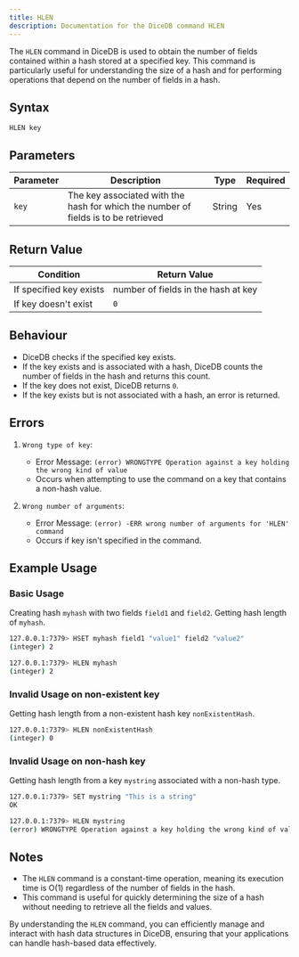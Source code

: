 ```yaml
---
title: HLEN
description: Documentation for the DiceDB command HLEN
---
```


The `HLEN` command in DiceDB is used to obtain the number of fields contained within a hash stored at a specified key. This command is particularly useful for understanding the size of a hash and for performing operations that depend on the number of fields in a hash.

## Syntax

```
HLEN key
```

## Parameters

| Parameter       | Description                                                                              | Type    | Required |
|-----------------|------------------------------------------------------------------------------------------|---------|----------|
| `key`           | The key associated with the hash for which the number of fields is to be retrieved       | String  | Yes      |


## Return Value

| Condition                                      | Return Value                                      |
|------------------------------------------------|---------------------------------------------------|
| If specified key exists                        | number of fields in the hash at key               |
| If key doesn't exist                           | `0`                                               |

## Behaviour

- DiceDB checks if the specified key exists.
- If the key exists and is associated with a hash, DiceDB counts the number of fields in the hash and returns this count.
- If the key does not exist, DiceDB returns `0`.
- If the key exists but is not associated with a hash, an error is returned.

## Errors

1. `Wrong type of key`:

   - Error Message: `(error) WRONGTYPE Operation against a key holding the wrong kind of value`
   - Occurs when attempting to use the command on a key that contains a non-hash value.

2. `Wrong number of arguments`:

   - Error Message: `(error) -ERR wrong number of arguments for 'HLEN' command`
   - Occurs if key isn't specified in the command.


## Example Usage

### Basic Usage
Creating hash `myhash` with two fields `field1` and `field2`. Getting hash length of `myhash`.

```bash
127.0.0.1:7379> HSET myhash field1 "value1" field2 "value2"
(integer) 2

127.0.0.1:7379> HLEN myhash
(integer) 2
```

### Invalid Usage on non-existent key
Getting hash length from a non-existent hash key `nonExistentHash`.

```bash
127.0.0.1:7379> HLEN nonExistentHash
(integer) 0
```

### Invalid Usage on non-hash key
Getting hash length from a key `mystring` associated with a non-hash type.

```bash
127.0.0.1:7379> SET mystring "This is a string"
OK

127.0.0.1:7379> HLEN mystring
(error) WRONGTYPE Operation against a key holding the wrong kind of value
```

## Notes

- The `HLEN` command is a constant-time operation, meaning its execution time is O(1) regardless of the number of fields in the hash.
- This command is useful for quickly determining the size of a hash without needing to retrieve all the fields and values.

By understanding the `HLEN` command, you can efficiently manage and interact with hash data structures in DiceDB, ensuring that your applications can handle hash-based data effectively.

